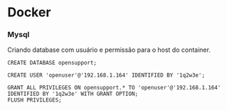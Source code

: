 # Docker

### Mysql

Criando database com usuário e permissão para o host do container.

```
CREATE DATABASE opensupport;

CREATE USER 'openuser'@'192.168.1.164' IDENTIFIED BY '1q2w3e';

GRANT ALL PRIVILEGES ON opensupport.* TO 'openuser'@'192.168.1.164' IDENTIFIED BY '1q2w3e' WITH GRANT OPTION;
FLUSH PRIVILEGES;
```
